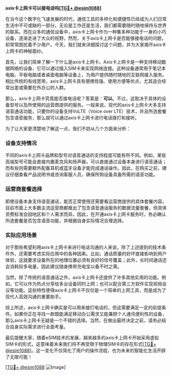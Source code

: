 **axis卡上网卡可以接电话吗[[TG💪+ @esim1088](https://t.me/s/esim1088)]**

在当今这个数字化飞速发展的时代，通信工具的多样化和便捷性已经成为人们日常生活中不可或缺的一部分。无论是工作还是生活，我们都需要随时随地保持与世界的联系。而在众多的通信设备中，axis卡上网卡作为一种集多种功能于一身的小巧设备，逐渐走进了大众的视野。然而，关于axis卡上网卡是否能够接电话的问题，却常常困扰着不少用户。今天，我们就来详细探讨这个问题，并为大家揭开axis卡上网卡的神秘面纱。

首先，让我们简单了解一下什么是axis卡上网卡。Axis卡上网卡是一种支持移动数据网络的设备，它可以通过插入SIM卡来实现网络连接。这种设备通常用于笔记本电脑、平板电脑或者桌面电脑等设备上，为用户提供随时随地的互联网接入服务。相比传统的有线宽带，axis卡上网卡具有便携性强、使用方便等优点，尤其适合经常出差或需要在外办公的人群。

那么，axis卡上网卡究竟能否接电话呢？答案是：**可以**。不过，这取决于具体的设备型号以及所使用的运营商提供的服务。一般来说，现代的axis卡上网卡大多支持语音通话功能，只要你的设备支持VoLTE（Voice over LTE）技术，并且所选套餐包含语音服务，那么就可以通过axis卡上网卡进行电话拨打和接听。

为了让大家更清楚地了解这一点，我们不妨从几个方面来分析：

### 设备支持情况

不同的axis卡上网卡品牌和型号对语音通话的支持程度可能有所不同。例如，某些高端型号可能会直接内置麦克风和扬声器，可以直接通过设备本身进行语音通话；而有些则需要额外配备耳机或蓝牙设备才能完成通话操作。因此，在购买之前，建议仔细查看产品说明书或咨询客服人员，确保所购设备具备所需的语音功能。

### 运营商套餐选择

即使设备本身支持语音通话，能否正常使用还需要看运营商提供的具体套餐内容。目前市面上大多数主流运营商都推出了包含语音通话服务的数据流量套餐，但具体资费标准会因地区和个人需求而异。因此，在开通axis卡上网卡服务时，务必确认所选套餐是否包含语音功能，并根据自身实际情况合理选择。

### 实际应用场景

对于那些希望利用axis卡上网卡来进行电话沟通的人来说，除了上述提到的技术条件外，还需要考虑实际应用中的各种因素。比如，通话质量的好坏直接影响到用户体验，这就要求设备所在的地理位置必须有良好的信号覆盖；此外，长时间通话还会消耗较多电量，因此建议随身携带充电宝以备不时之需。

当然，除了传统的语音通话之外，axis卡上网卡还提供了许多其他实用的功能。例如，它可以作为热点分享给多台设备同时上网；也可以配合第三方软件实现视频会议等功能。这些特性使得axis卡上网卡不仅仅是一个简单的上网工具，而是成为了现代人高效沟通的重要助手。

综上所述，axis卡上网卡确实是可以用来接打电话的，但这需要满足一定的前提条件。如果你正在寻找一款既能满足移动办公需求又能兼顾个人通讯便利性的设备，那么axis卡上网卡无疑是一个不错的选择。当然，在做出最终决定之前，请务必结合自身实际需求进行全面考量。

最后提醒大家，随着eSIM技术的发展，越来越多的axis卡上网卡开始采用虚拟SIM卡的形式，这意味着未来我们将不再受限于物理SIM卡的存在形式[[TG💪+ @esim1088](https://t.me/s/esim1088)]。这一变化不仅简化了用户的操作流程，也为未来的智能化生活开辟了无限可能！

[[TG💪+ @esim1088](https://t.me/s/esim1088) ![Image](https://i.postimg.cc/4NQfJmqS/Snipaste-2025-05-13-00-14-12.png)]